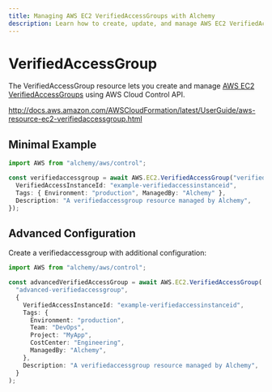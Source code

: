 ```yaml
---
title: Managing AWS EC2 VerifiedAccessGroups with Alchemy
description: Learn how to create, update, and manage AWS EC2 VerifiedAccessGroups using Alchemy Cloud Control.
---
```


# VerifiedAccessGroup

The VerifiedAccessGroup resource lets you create and manage [AWS EC2 VerifiedAccessGroups](https://docs.aws.amazon.com/ec2/latest/userguide/) using AWS Cloud Control API.

http://docs.aws.amazon.com/AWSCloudFormation/latest/UserGuide/aws-resource-ec2-verifiedaccessgroup.html

## Minimal Example

```ts
import AWS from "alchemy/aws/control";

const verifiedaccessgroup = await AWS.EC2.VerifiedAccessGroup("verifiedaccessgroup-example", {
  VerifiedAccessInstanceId: "example-verifiedaccessinstanceid",
  Tags: { Environment: "production", ManagedBy: "Alchemy" },
  Description: "A verifiedaccessgroup resource managed by Alchemy",
});
```

## Advanced Configuration

Create a verifiedaccessgroup with additional configuration:

```ts
import AWS from "alchemy/aws/control";

const advancedVerifiedAccessGroup = await AWS.EC2.VerifiedAccessGroup(
  "advanced-verifiedaccessgroup",
  {
    VerifiedAccessInstanceId: "example-verifiedaccessinstanceid",
    Tags: {
      Environment: "production",
      Team: "DevOps",
      Project: "MyApp",
      CostCenter: "Engineering",
      ManagedBy: "Alchemy",
    },
    Description: "A verifiedaccessgroup resource managed by Alchemy",
  }
);
```

